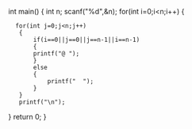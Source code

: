 
int main()
{
   int n;
   scanf("%d",&n);
   for(int i=0;i<n;i++)
   {
    
      for(int j=0;j<n;j++)
       {
           if(i==0||j==0||j==n-1||i==n-1)
           {
           printf("@ ");
           }
           else
           {
               printf("  ");
           }
       }
       printf("\n");
   
   
   }
    return 0;
}
